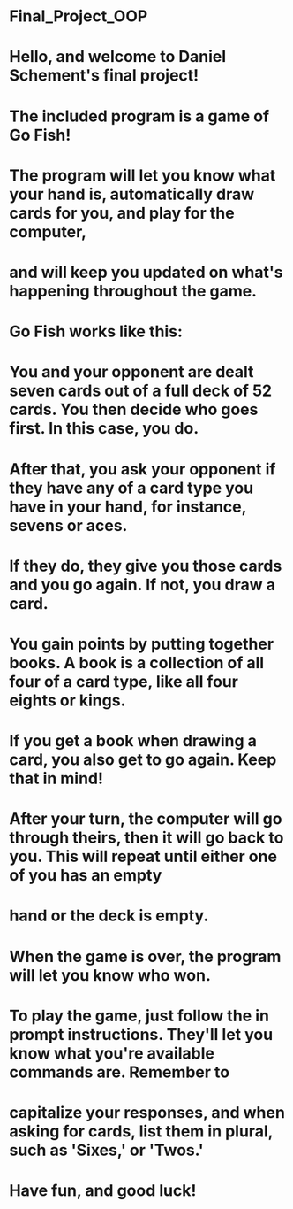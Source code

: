 # Final_Project_OOP
#
# Hello, and welcome to Daniel Schement's final project!
# The included program is a game of Go Fish!
# The program will let you know what your hand is, automatically draw cards for you, and play for the computer,
# and will keep you updated on what's happening throughout the game.
#
# Go Fish works like this:
# You and your opponent are dealt seven cards out of a full deck of 52 cards. You then decide who goes first. In this case, you do.
# After that, you ask your opponent if they have any of a card type you have in your hand, for instance, sevens or aces.
# If they do, they give you those cards and you go again. If not, you draw a card.
#
# You gain points by putting together books. A book is a collection of all four of a card type, like all four eights or kings.
# If you get a book when drawing a card, you also get to go again. Keep that in mind!
#
# After your turn, the computer will go through theirs, then it will go back to you. This will repeat until either one of you has an empty
# hand or the deck is empty.
#
# When the game is over, the program will let you know who won.
#
# To play the game, just follow the in prompt instructions. They'll let you know what you're available commands are. Remember to
# capitalize your responses, and when asking for cards, list them in plural, such as 'Sixes,' or 'Twos.'
#
# Have fun, and good luck!
